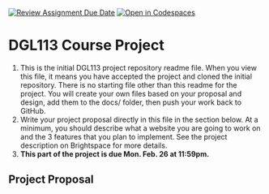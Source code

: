 [![Review Assignment Due Date](https://classroom.github.com/assets/deadline-readme-button-24ddc0f5d75046c5622901739e7c5dd533143b0c8e959d652212380cedb1ea36.svg)](https://classroom.github.com/a/swIBozRZ)
[![Open in Codespaces](https://classroom.github.com/assets/launch-codespace-7f7980b617ed060a017424585567c406b6ee15c891e84e1186181d67ecf80aa0.svg)](https://classroom.github.com/open-in-codespaces?assignment_repo_id=14012911)
# DGL113 Course Project
1. This is the initial DGL113 project repository readme file. When you view this file, it means you have accepted the project and cloned the initial repository. There is no starting file other than this readme for the project. You will create your own files based on your proposal and design, add them to the docs/ folder, then push your work back to GitHub.
1. Write your project proposal directly in this file in the section below. At a minimum, you should describe what a website you are going to work on and the 3 features that you plan to implement. See the project description on Brightspace for more details.
1. <b>This part of the project is due Mon. Feb. 26 at 11:59pm.</b>
## Project Proposal
